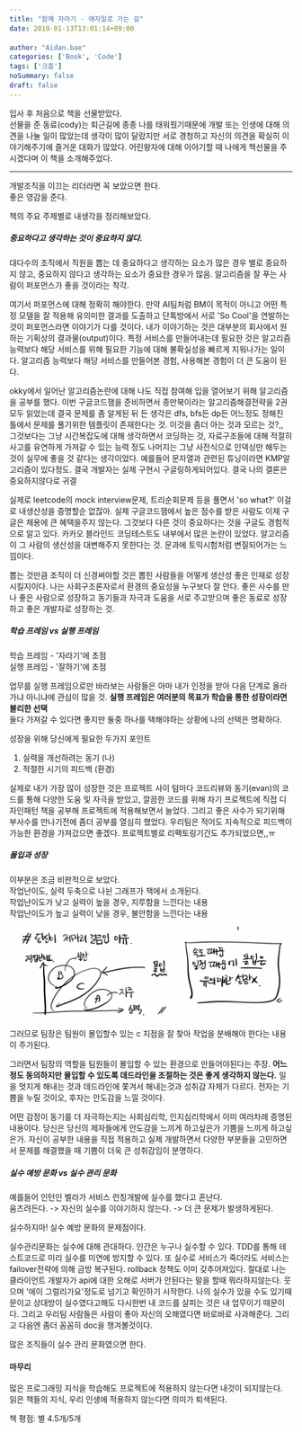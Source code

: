 ```yaml
---
title: "함께 자라기 - 애자일로 가는 길"
date: 2019-01-13T13:01:14+09:00

author: "Aidan.bae"
categories: ['Book', 'Code']
tags: ['크흠']
noSummary: false
draft: false
---
```


입사 후 처음으로 책을 선물받았다.  
선물을 준 동료(cody)는 퇴근길에 종종 나를 태워줬기때문에 개발 또는 인생에 대해 의견을 나눌 일이 많았는데 생각이 많이 달랐지만 서로 경청하고 자신의 의견을 확실히 이야기해주기에 즐거운 대화가 많았다. 어린왕자에 대해 이야기할 때 나에게 책선물을 주시겠다며 이 책을 소개해주었다.


---

개발조직을 이끄는 리더라면 꼭 보았으면 한다.  
좋은 영감을 준다.  


책의 주요 주제별로 내생각을 정리해보았다.  

##### 중요하다고 생각하는 것이 중요하지 않다.

대다수의 조직에서 직원을 뽑는 데
중요하다고 생각하는 요소가 많은 경우 별로 중요하지 않고, 중요하지 않다고 생각하는 요소가 중요한 경우가 많음. 알고리즘을 잘 푸는 사람이 퍼포먼스가 좋을 것이라는 착각.

여기서 퍼포먼스에 대해 정확히 해야한다.
만약 AI팀처럼 BM이 목적이 아니고 어떤 특정 모델을 잘 적용해 유의미한 결과를 도출하고 단톡방에서 서로 'So Cool'을 연발하는 것이 퍼포먼스라면 이야기가 다를 것이다. 내가 이야기하는 것은 대부분의 회사에서 원하는 기획상의 결과물(output)이다. 특정 서비스를 만들어내는데 필요한 것은 알고리즘 능력보다 해당 서비스를 위해 필요한 기능에 대해 불확실성을 빠르게 지워나가는 일이다. 알고리즘 능력보다 해당 서비스를 만들어본 경험, 사용해본 경험이 더 큰 도움이 된다.  

okky에서 일어난 알고리즘논란에 대해 나도 직접 참여해 입을 열어보기 위해 알고리즘을 공부를 했다. 이번 구글코드잼을 준비하면서 종만북이라는 알고리즘해결전략을 2권 모두 읽었는데 결국 문제를 좀 알게된 뒤 든 생각은 dfs, bfs든 dp든 어느정도 정해진 틀에서 문제를 풀기위한 템플릿이 존재한다는 것. 이것을 좀더 아는 것과 모르는 것?,, 그것보다는 그냥 시간복잡도에 대해 생각하면서 코딩하는 것, 자료구조들에 대해 적절히 사고를 유연하게 가져갈 수 있는 능력 정도
나머지는 그냥 사전식으로 인덱싱만 해두는 것이 실무에 좋을 것 같다는 생각이었다.  예를들어 문자열과 관련된 튜닝이라면 KMP알고리즘이 있다정도. 결국 개발자는 실제 구현시 구글링하게되어있다. 결국 나의 결론은 중요하지않다로 귀결

실제로 leetcode의 mock interview문제, 트리순회문제 등을 풀면서 'so what?' 이걸로 내생산성을 증명할순 없잖아. 실제 구글코드잼에서 높은 점수를 받은 사람도 이제 구글은 채용에 큰 혜택을주지 않는다. 그것보다 다른 것이 중요하다는 것을 구글도 경험적으로 알고 있다. 카카오 블라인드 코딩테스트도  내부에서 많은 논란이 있었다. 알고리즘이 그 사람의 생산성을 대변해주지 못한다는 것. 문과에 토익시험처럼 변질되어가는 느낌이다.

뽑는 것만큼 조직이 더 신경써야할 것은 뽑힌 사람들을 어떻게 생산성 좋은 인재로 성장시킬지이다. 나는 사회구조론자로서 환경의 중요성을 누구보다 잘 안다. 좋은 사수를 만나 좋은 사람으로 성장하고 동기들과 자극과 도움을 서로 주고받으며 좋은 동료로 성장하고 좋은 개발자로 성장하는 것.

##### 학습 프레임 vs 실행 프레임

학습 프레임 - '자라기'에 초점  
실행 프레임 - '잘하기'에 초점

업무를 실행 프레임으로만 바라보는 사람들은 아마 내가 인정을 받아 다음 단계로 올라가냐 아니냐에 관심이 많을 것.
**실행 프레임은 여러분의 목표가 학습을 통한 성장이라면 불리한 선택**  
둘다 가져갈 수 있다면 좋지만 둘중 하나를 택해야하는 상황에
나의 선택은 명확하다.

성장을 위해 당신에게 필요한
두가지 포인트   
1. 실력을 개선하려는 동기 (나)  
2. 적절한 시기의 피드백 (환경)

실제로 내가 가장 많이 성장한 것은 프로젝트 사이 텀마다 코드리뷰와 동기(evan)의 코드를 통해 다양한 도움 및 자극을 받았고, 깔끔한 코드를 위해 차기 프로젝트에 직접 디자인패턴 책을 공부해 프로젝트에 적용해보면서 늘었다. 그리고 좋은 사수가 되기위해 부사수를 만나기전에 좀더 공부를 열심히 했었다. 우리팀은 적어도 지속적으로 피드백이 가능한 환경을 가져갔으면 좋겠다. 프로젝트별로 리팩토링기간도 추가되었으면,,ㅠ

##### 몰입과 성장

이부분은 조금 비판적으로 보았다.  
작업난이도, 실력 두축으로 나뉜 그래프가 책에서 소개된다.  
작업난이도가 낮고 실력이 높을 경우, 지루함을 느낀다는 내용  
작업난이도가 높고 실력이 낮을 경우, 불안함을 느낀다는 내용

![g](screenshot.png)

그러므로 팀장은 팀원이 몰입할수 있는 c 지점을 잘 찾아 작업을 분배해야 한다는 내용이 주가된다.

그러면서 팀장의 역할을 팀원들이 몰입할 수 있는 환경으로 만들어야된다는 주장. **어느정도 동의하지만 몰입할 수 있도록 데드라인을 조절하는 것은 좋게 생각하지 않는다.** 일을 멋지게 해내는 것과 데드라인에 쫓겨서 해내는것과 성취감 자체가 다르다.
전자는 기쁨을 누릴 것이오, 후자는 안도감을 느낄 것이다.

어떤 감정이 동기를 더 자극하는지는 사회심리학, 인지심리학에서 이미 여러차례 증명된 내용이다. 당신은 당신의 제자들에게 안도감을 느끼게 하고싶은가 기쁨을 느끼게 하고싶은가. 자신이 공부한 내용을 직접 적용하고 실제 개발하면서 다양한 부분들을 고민하면서 문제를 해결했을 때 기쁨이 더욱 큰 성취감임이 분명하다.

##### 실수 예방 문화 vs 실수 관리 문화

예를들어 인턴인 벨라가 서비스 런칭개발에 실수를 했다고 혼난다.  
움츠려든다. -> 자신의 실수를 이야기하지 않는다.
-> 더 큰 문제가 발생하게된다.

실수하지마! 실수 예방 문화의 문제점이다.

실수관리문화는 실수에 대해 관대하다. 인간은 누구나 실수할 수 있다. TDD를 통해 테스트코드로 미리 실수를 미연에 방지할 수 있다. 또 실수로 서비스가 죽더라도 서비스는 failover전략에 의해 금방 복구된다. rollback 정책도 이미 갖추어져있다. 절대로 나는 클라이언트 개발자가 api에 대한 오해로 서버가 안된다는 말을 할때 뭐라하지않는다. 웃으며 '에이 그럴리가요'정도로 넘기고 확인하기 시작한다. 나의 실수가 있을 수도 있기때문이고 상대방이 실수였다고해도 다시한번 내 코드를 살피는 것은 내 업무이기 때문이다. 그리고 우리팀 사람들은 사람이 좋아 자신의 오해였다면 바로바로 사과해준다. 그리고 다음엔 좀더 꼼꼼히 doc을 챙겨볼것이다.  

많은 조직들이 실수 관리 문화였으면 한다.

#### 마무리

많은 프로그래밍 지식을 학습해도 프로젝트에 적용하지 않는다면 내것이 되지않는다.  
읽은 책들의 지식, 우리 인생에 적용하지 않는다면 의미가 퇴색된다.

책 평점: 별 4.5개/5개
